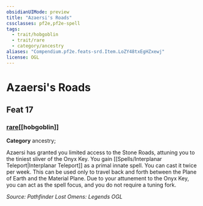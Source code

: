 ```yaml
---
obsidianUIMode: preview
title: "Azaersi's Roads"
cssclasses: pf2e,pf2e-spell
tags:
  - trait/hobgoblin
  - trait/rare
  - category/ancestry
aliases: "Compendium.pf2e.feats-srd.Item.LoZY48txEgHZxewj"
license: OGL
---
```

# Azaersi's Roads
## Feat 17
### [rare](rare "Rare Rarity Trait")[[hobgoblin]]

**Category** ancestry; 




Azaersi has granted you limited access to the Stone Roads, attuning you to the tiniest sliver of the Onyx Key. You gain [[Spells/Interplanar Teleport|Interplanar Teleport]] as a primal innate spell. You can cast it twice per week. This can be used only to travel back and forth between the Plane of Earth and the Material Plane. Due to your attunement to the Onyx Key, you can act as the spell focus, and you do not require a tuning fork.

*Source: Pathfinder Lost Omens: Legends*
*OGL*